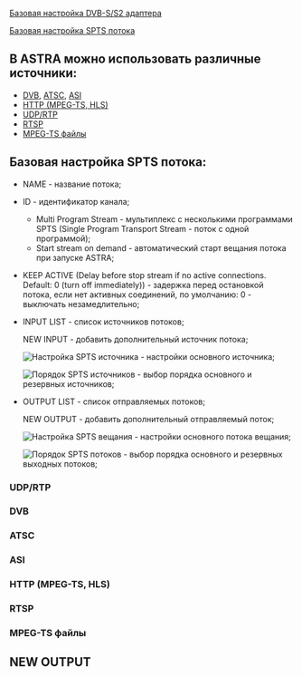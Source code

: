 [Базовая настройка DVB-S/S2 адаптера][1]

[Базовая настройка SPTS потока][2]

## В ASTRA можно использовать различные источники:

- [DVB](https://github.com/cesbo/astra-help/blob/master/ru/stream/spts/general.md#dvb), [ATSC](https://github.com/cesbo/astra-help/blob/master/ru/stream/spts/general.md#atsc), [ASI](https://github.com/cesbo/astra-help/blob/master/ru/stream/spts/general.md#asi)
- [HTTP (MPEG-TS, HLS)](https://github.com/cesbo/astra-help/blob/master/ru/stream/spts/general.md#http-mpeg-ts-hls)
- [UDP/RTP](https://github.com/cesbo/astra-help/blob/master/ru/stream/spts/general.md#udprtp)
- [RTSP](https://github.com/cesbo/astra-help/blob/master/ru/stream/spts/general.md#rtsp)
- [MPEG-TS файлы](https://github.com/cesbo/astra-help/blob/master/ru/stream/spts/general.md#mpeg-ts-файлы)

## Базовая настройка SPTS потока:

- NAME - название потока;
- ID - идентификатор канала;
	- Multi Program Stream - мультиплекс с несколькими программами SPTS (Single Program Transport Stream - поток с одной программой);
	- Start stream on demand - автоматический старт вещания потока при запуске ASTRA;
- KEEP ACTIVE (Delay before stop stream if no active connections. Default: 0 (turn off immediately)) - задержка перед остановкой потока, если нет активных соединений, по умолчанию: 0 - выключать незамедлительно;
- INPUT LIST - список источников потоков;

	NEW INPUT - добавить дополнительный источник потока;
	 
	![Настройка SPTS источника](http://b4.icdn.ru/s/slavabogu/5/56430645JuZ.jpg "Настройка SPTS источника") - настройки основного источника;

	![Порядок SPTS источников](http://b4.icdn.ru/s/slavabogu/6/56430646fUp.jpg "Порядок SPTS источников") - выбор порядка основного и резервных источников;
	 
- OUTPUT LIST - список отправляемых потоков;

	NEW OUTPUT - добавить дополнительный отправляемый поток;
	
	![Настройка SPTS вещания](http://b4.icdn.ru/s/slavabogu/5/56430645JuZ.jpg "Настройка SPTS вещания") - настройки основного потока вещания;

	![Порядок SPTS потоков](http://b4.icdn.ru/s/slavabogu/6/56430646fUp.jpg "Порядок SPTS потоков") - выбор порядка основного и резервных выходных потоков;
	
	
	
### UDP/RTP

### DVB

### ATSC

### ASI

### HTTP (MPEG-TS, HLS)

### RTSP

### MPEG-TS файлы

## NEW OUTPUT     
        
        
        

[1]: https://github.com/cesbo/astra-help/blob/master/ru/adapter/dvb-s/general.md "Базовая настройка DVB-S/S2 адаптера"
[2]: https://github.com/cesbo/astra-help/blob/master/ru/stream/spts/general.md#%D0%91%D0%B0%D0%B7%D0%BE%D0%B2%D0%B0%D1%8F-%D0%BD%D0%B0%D1%81%D1%82%D1%80%D0%BE%D0%B9%D0%BA%D0%B0-spts-%D0%BF%D0%BE%D1%82%D0%BE%D0%BA%D0%B0-%D0%B8%D1%81%D1%82%D0%BE%D1%87%D0%BD%D0%B8%D0%BA-dvb-ss2-%D0%B0%D0%B4%D0%B0%D0%BF%D1%82%D0%B5%D1%80
